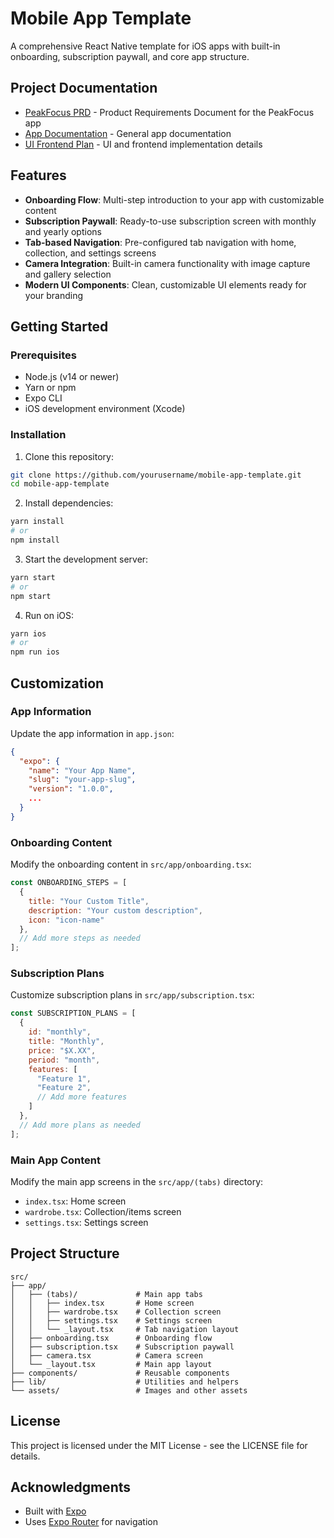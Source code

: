 # Mobile App Template

A comprehensive React Native template for iOS apps with built-in onboarding, subscription paywall, and core app structure.

## Project Documentation

- [PeakFocus PRD](docs/peakfocus-prd.md) - Product Requirements Document for the PeakFocus app
- [App Documentation](docs/app-documentation.md) - General app documentation
- [UI Frontend Plan](docs/ui-frontend-plan.md) - UI and frontend implementation details

## Features

- **Onboarding Flow**: Multi-step introduction to your app with customizable content
- **Subscription Paywall**: Ready-to-use subscription screen with monthly and yearly options
- **Tab-based Navigation**: Pre-configured tab navigation with home, collection, and settings screens
- **Camera Integration**: Built-in camera functionality with image capture and gallery selection
- **Modern UI Components**: Clean, customizable UI elements ready for your branding

## Getting Started

### Prerequisites

- Node.js (v14 or newer)
- Yarn or npm
- Expo CLI
- iOS development environment (Xcode)

### Installation

1. Clone this repository:
```bash
git clone https://github.com/yourusername/mobile-app-template.git
cd mobile-app-template
```

2. Install dependencies:
```bash
yarn install
# or
npm install
```

3. Start the development server:
```bash
yarn start
# or
npm start
```

4. Run on iOS:
```bash
yarn ios
# or
npm run ios
```

## Customization

### App Information

Update the app information in `app.json`:

```json
{
  "expo": {
    "name": "Your App Name",
    "slug": "your-app-slug",
    "version": "1.0.0",
    ...
  }
}
```

### Onboarding Content

Modify the onboarding content in `src/app/onboarding.tsx`:

```javascript
const ONBOARDING_STEPS = [
  {
    title: "Your Custom Title",
    description: "Your custom description",
    icon: "icon-name"
  },
  // Add more steps as needed
];
```

### Subscription Plans

Customize subscription plans in `src/app/subscription.tsx`:

```javascript
const SUBSCRIPTION_PLANS = [
  {
    id: "monthly",
    title: "Monthly",
    price: "$X.XX",
    period: "month",
    features: [
      "Feature 1",
      "Feature 2",
      // Add more features
    ]
  },
  // Add more plans as needed
];
```

### Main App Content

Modify the main app screens in the `src/app/(tabs)` directory:
- `index.tsx`: Home screen
- `wardrobe.tsx`: Collection/items screen
- `settings.tsx`: Settings screen

## Project Structure

```
src/
├── app/
│   ├── (tabs)/             # Main app tabs
│   │   ├── index.tsx       # Home screen
│   │   ├── wardrobe.tsx    # Collection screen
│   │   ├── settings.tsx    # Settings screen
│   │   └── _layout.tsx     # Tab navigation layout
│   ├── onboarding.tsx      # Onboarding flow
│   ├── subscription.tsx    # Subscription paywall
│   ├── camera.tsx          # Camera screen
│   └── _layout.tsx         # Main app layout
├── components/             # Reusable components
├── lib/                    # Utilities and helpers
└── assets/                 # Images and other assets
```

## License

This project is licensed under the MIT License - see the LICENSE file for details.

## Acknowledgments

- Built with [Expo](https://expo.dev/)
- Uses [Expo Router](https://docs.expo.dev/router/introduction/) for navigation


